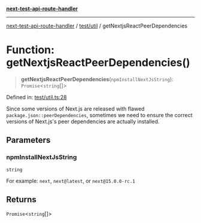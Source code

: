 [**next-test-api-route-handler**](../../../README.md)

***

[next-test-api-route-handler](../../../README.md) / [test/util](../README.md) / getNextjsReactPeerDependencies

# Function: getNextjsReactPeerDependencies()

> **getNextjsReactPeerDependencies**(`npmInstallNextJsString`): `Promise`\<`string`[]\>

Defined in: [test/util.ts:28](https://github.com/Xunnamius/next-test-api-route-handler/blob/5e0ab38964ad8658174f23f3babfa03f89d957dd/test/util.ts#L28)

Since some versions of Next.js are released with flawed
`package.json::peerDependencies`, sometimes we need to ensure the correct
versions of Next.js's peer dependencies are actually installed.

## Parameters

### npmInstallNextJsString

`string`

For example: `next`, `next@latest`, or `next@15.0.0-rc.1`

## Returns

`Promise`\<`string`[]\>
